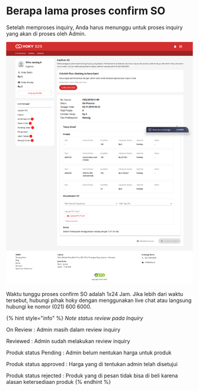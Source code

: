 # Berapa lama proses confirm SO

Setelah memproses inquiry, Anda harus menunggu untuk proses inquiry yang akan di proses oleh Admin.

![](../../.gitbook/assets/image%20%2879%29.png)

 Waktu tunggu proses confirm SO adalah 1x24 Jam. Jika lebih dari waktu tersebut, hubungi pihak hoky dengan menggunakan live chat atau langsung hubungi ke nomor \(021\) 600 6000.

{% hint style="info" %}
_Note status review pada Inquiry_

On Review : Admin masih dalam review inquiry 

Reviewed : Admin sudah melakukan review inquiry 

Produk status Pending : Admin belum nentukan harga untuk produk 

Produk status approved : Harga yang di tentukan admin telah disetujui 

Produk status rejected : Produk yang di pesan tidak bisa di beli karena alasan ketersediaan produk
{% endhint %}

